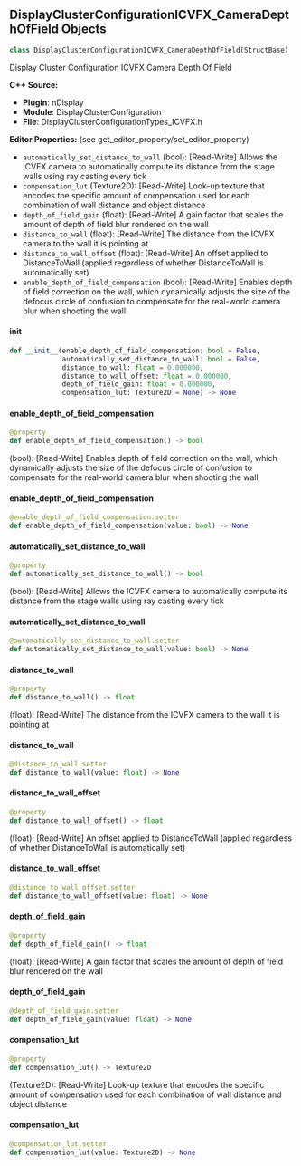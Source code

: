 ## DisplayClusterConfigurationICVFX_CameraDepthOfField Objects

```python
class DisplayClusterConfigurationICVFX_CameraDepthOfField(StructBase)
```

Display Cluster Configuration ICVFX Camera Depth Of Field

**C++ Source:**

- **Plugin**: nDisplay
- **Module**: DisplayClusterConfiguration
- **File**: DisplayClusterConfigurationTypes_ICVFX.h

**Editor Properties:** (see get_editor_property/set_editor_property)

- ``automatically_set_distance_to_wall`` (bool):  [Read-Write] Allows the ICVFX camera to automatically compute its distance from the stage walls using ray casting every tick
- ``compensation_lut`` (Texture2D):  [Read-Write] Look-up texture that encodes the specific amount of compensation used for each combination of wall distance and object distance
- ``depth_of_field_gain`` (float):  [Read-Write] A gain factor that scales the amount of depth of field blur rendered on the wall
- ``distance_to_wall`` (float):  [Read-Write] The distance from the ICVFX camera to the wall it is pointing at
- ``distance_to_wall_offset`` (float):  [Read-Write] An offset applied to DistanceToWall (applied regardless of whether DistanceToWall is automatically set)
- ``enable_depth_of_field_compensation`` (bool):  [Read-Write] Enables depth of field correction on the wall, which dynamically adjusts the size of the defocus circle of confusion to compensate for the real-world camera blur when shooting the wall

<a id="unreal.DisplayClusterConfigurationICVFX_CameraDepthOfField.__init__"></a>

#### __init__

```python
def __init__(enable_depth_of_field_compensation: bool = False,
             automatically_set_distance_to_wall: bool = False,
             distance_to_wall: float = 0.000000,
             distance_to_wall_offset: float = 0.000000,
             depth_of_field_gain: float = 0.000000,
             compensation_lut: Texture2D = None) -> None
```

<a id="unreal.DisplayClusterConfigurationICVFX_CameraDepthOfField.enable_depth_of_field_compensation"></a>

#### enable_depth_of_field_compensation

```python
@property
def enable_depth_of_field_compensation() -> bool
```

(bool):  [Read-Write] Enables depth of field correction on the wall, which dynamically adjusts the size of the defocus circle of confusion to compensate for the real-world camera blur when shooting the wall

<a id="unreal.DisplayClusterConfigurationICVFX_CameraDepthOfField.enable_depth_of_field_compensation"></a>

#### enable_depth_of_field_compensation

```python
@enable_depth_of_field_compensation.setter
def enable_depth_of_field_compensation(value: bool) -> None
```

<a id="unreal.DisplayClusterConfigurationICVFX_CameraDepthOfField.automatically_set_distance_to_wall"></a>

#### automatically_set_distance_to_wall

```python
@property
def automatically_set_distance_to_wall() -> bool
```

(bool):  [Read-Write] Allows the ICVFX camera to automatically compute its distance from the stage walls using ray casting every tick

<a id="unreal.DisplayClusterConfigurationICVFX_CameraDepthOfField.automatically_set_distance_to_wall"></a>

#### automatically_set_distance_to_wall

```python
@automatically_set_distance_to_wall.setter
def automatically_set_distance_to_wall(value: bool) -> None
```

<a id="unreal.DisplayClusterConfigurationICVFX_CameraDepthOfField.distance_to_wall"></a>

#### distance_to_wall

```python
@property
def distance_to_wall() -> float
```

(float):  [Read-Write] The distance from the ICVFX camera to the wall it is pointing at

<a id="unreal.DisplayClusterConfigurationICVFX_CameraDepthOfField.distance_to_wall"></a>

#### distance_to_wall

```python
@distance_to_wall.setter
def distance_to_wall(value: float) -> None
```

<a id="unreal.DisplayClusterConfigurationICVFX_CameraDepthOfField.distance_to_wall_offset"></a>

#### distance_to_wall_offset

```python
@property
def distance_to_wall_offset() -> float
```

(float):  [Read-Write] An offset applied to DistanceToWall (applied regardless of whether DistanceToWall is automatically set)

<a id="unreal.DisplayClusterConfigurationICVFX_CameraDepthOfField.distance_to_wall_offset"></a>

#### distance_to_wall_offset

```python
@distance_to_wall_offset.setter
def distance_to_wall_offset(value: float) -> None
```

<a id="unreal.DisplayClusterConfigurationICVFX_CameraDepthOfField.depth_of_field_gain"></a>

#### depth_of_field_gain

```python
@property
def depth_of_field_gain() -> float
```

(float):  [Read-Write] A gain factor that scales the amount of depth of field blur rendered on the wall

<a id="unreal.DisplayClusterConfigurationICVFX_CameraDepthOfField.depth_of_field_gain"></a>

#### depth_of_field_gain

```python
@depth_of_field_gain.setter
def depth_of_field_gain(value: float) -> None
```

<a id="unreal.DisplayClusterConfigurationICVFX_CameraDepthOfField.compensation_lut"></a>

#### compensation_lut

```python
@property
def compensation_lut() -> Texture2D
```

(Texture2D):  [Read-Write] Look-up texture that encodes the specific amount of compensation used for each combination of wall distance and object distance

<a id="unreal.DisplayClusterConfigurationICVFX_CameraDepthOfField.compensation_lut"></a>

#### compensation_lut

```python
@compensation_lut.setter
def compensation_lut(value: Texture2D) -> None
```

<a id="unreal.DisplayClusterConfigurationICVFX_CameraSoftEdge"></a>